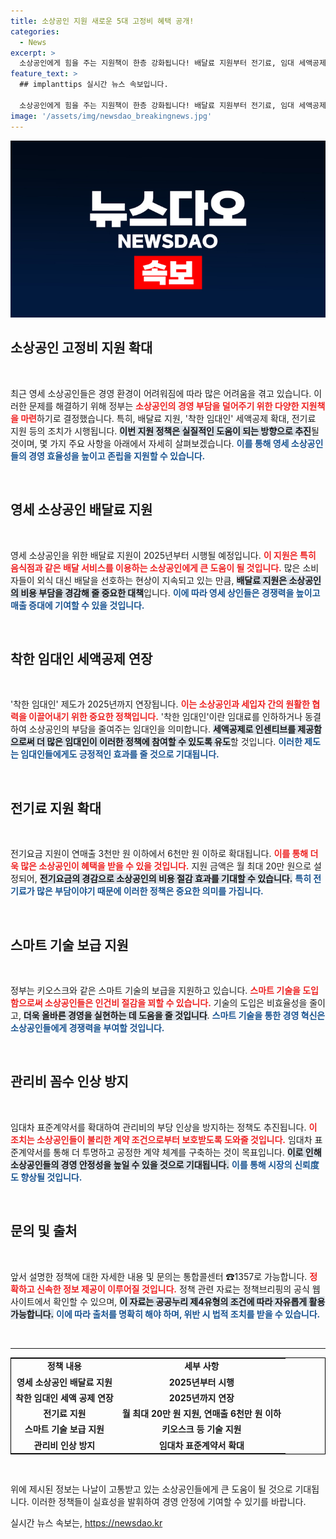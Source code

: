 ```yaml
---
title: 소상공인 지원 새로운 5대 고정비 혜택 공개!
categories:
  - News
excerpt: >
  소상공인에게 힘을 주는 지원책이 한층 강화됩니다! 배달료 지원부터 전기료, 임대 세액공제까지, 영세 자영업자들을 위한 촘촘한 정책이 마련되었습니다. 지금 더 알아보세요!
feature_text: >
  ## implanttips 실시간 뉴스 속보입니다.

  소상공인에게 힘을 주는 지원책이 한층 강화됩니다! 배달료 지원부터 전기료, 임대 세액공제까지, 영세 자영업자들을 위한 촘촘한 정책이 마련되었습니다. 지금 더 알아보세요!
image: '/assets/img/newsdao_breakingnews.jpg'
---
```


<p><img src="/assets/img/newsdao_breakingnews.jpg" alt="implanttips 속보" /></p>

<h2 data-ke-size="size26">소상공인 고정비 지원 확대</h2>

<p data-ke-size="size16">&nbsp;</p>

<p>최근 영세 소상공인들은 경영 환경이 어려워짐에 따라 많은 어려움을 겪고 있습니다. 이러한 문제를 해결하기 위해 정부는 <b><span style="color: #ee2323;">소상공인의 경영 부담을 덜어주기 위한 다양한 지원책을 마련</span></b>하기로 결정했습니다. 특히, 배달료 지원, '착한 임대인' 세액공제 확대, 전기료 지원 등의 조치가 시행됩니다. <b><span style="background-color: #21538527;">이번 지원 정책은 실질적인 도움이 되는 방향으로 추진</span></b>될 것이며, 몇 가지 주요 사항을 아래에서 자세히 살펴보겠습니다. <b><span style="color: #1a5490;">이를 통해 영세 소상공인들의 경영 효율성을 높이고 존립을 지원할 수 있습니다.</span></b></p>

<p data-ke-size="size16">&nbsp;</p>

<h2 data-ke-size="size26">영세 소상공인 배달료 지원</h2>

<p data-ke-size="size16">&nbsp;</p>

<p>영세 소상공인을 위한 배달료 지원이 2025년부터 시행될 예정입니다. <b><span style="color: #ee2323;">이 지원은 특히 음식점과 같은 배달 서비스를 이용하는 소상공인에게 큰 도움이 될 것입니다.</span></b> 많은 소비자들이 외식 대신 배달을 선호하는 현상이 지속되고 있는 만큼, <b><span style="background-color: #21538527;">배달료 지원은 소상공인의 비용 부담을 경감해 줄 중요한 대책</span></b>입니다. <b><span style="color: #1a5490;">이에 따라 영세 상인들은 경쟁력을 높이고 매출 증대에 기여할 수 있을 것입니다.</span></b></p>

<p data-ke-size="size16">&nbsp;</p>

<h2 data-ke-size="size26">착한 임대인 세액공제 연장</h2>

<p data-ke-size="size16">&nbsp;</p>

<p>'착한 임대인' 제도가 2025년까지 연장됩니다. <b><span style="color: #ee2323;">이는 소상공인과 세입자 간의 원활한 협력을 이끌어내기 위한 중요한 정책입니다.</span></b> '착한 임대인'이란 임대료를 인하하거나 동결하여 소상공인의 부담을 줄여주는 임대인을 의미합니다. <b><span style="background-color: #21538527;">세액공제로 인센티브를 제공함으로써 더 많은 임대인이 이러한 정책에 참여할 수 있도록 유도</span></b>할 것입니다. <b><span style="color: #1a5490;">이러한 제도는 임대인들에게도 긍정적인 효과를 줄 것으로 기대됩니다.</span></b></p>

<p data-ke-size="size16">&nbsp;</p>

<h2 data-ke-size="size26">전기료 지원 확대</h2>

<p data-ke-size="size16">&nbsp;</p>

<p>전기요금 지원이 연매출 3천만 원 이하에서 6천만 원 이하로 확대됩니다. <b><span style="color: #ee2323;">이를 통해 더욱 많은 소상공인이 혜택을 받을 수 있을 것입니다.</span></b> 지원 금액은 월 최대 20만 원으로 설정되어, <b><span style="background-color: #21538527;">전기요금의 경감으로 소상공인의 비용 절감 효과를 기대할 수 있습니다.</span></b> <b><span style="color: #1a5490;">특히 전기료가 많은 부담이야기 때문에 이러한 정책은 중요한 의미를 가집니다.</span></b></p>

<p data-ke-size="size16">&nbsp;</p>

<h2 data-ke-size="size26">스마트 기술 보급 지원</h2>

<p data-ke-size="size16">&nbsp;</p>

<p>정부는 키오스크와 같은 스마트 기술의 보급을 지원하고 있습니다. <b><span style="color: #ee2323;">스마트 기술을 도입함으로써 소상공인들은 인건비 절감을 꾀할 수 있습니다.</span></b> 기술의 도입은 비효율성을 줄이고, <b><span style="background-color: #21538527;">더욱 올바른 경영을 실현하는 데 도움을 줄 것입니다</span></b>. <b><span style="color: #1a5490;">스마트 기술을 통한 경영 혁신은 소상공인들에게 경쟁력을 부여할 것입니다.</span></b></p>

<p data-ke-size="size16">&nbsp;</p>

<h2 data-ke-size="size26">관리비 꼼수 인상 방지</h2>

<p data-ke-size="size16">&nbsp;</p>

<p>임대차 표준계약서를 확대하여 관리비의 부당 인상을 방지하는 정책도 추진됩니다. <b><span style="color: #ee2323;">이 조치는 소상공인들이 불리한 계약 조건으로부터 보호받도록 도와줄 것입니다.</span></b> 임대차 표준계약서를 통해 더 투명하고 공정한 계약 체계를 구축하는 것이 목표입니다. <b><span style="background-color: #21538527;">이로 인해 소상공인들의 경영 안정성을 높일 수 있을 것으로 기대됩니다.</span></b> <b><span style="color: #1a5490;">이를 통해 시장의 신뢰度도 향상될 것입니다.</span></b></p>

<p data-ke-size="size16">&nbsp;</p>

<h2 data-ke-size="size26">문의 및 출처</h2>

<p data-ke-size="size16">&nbsp;</p>

<p>앞서 설명한 정책에 대한 자세한 내용 및 문의는 통합콜센터 ☎1357로 가능합니다. <b><span style="color: #ee2323;">정확하고 신속한 정보 제공이 이루어질 것입니다.</span></b> 정책 관련 자료는 정책브리핑의 공식 웹사이트에서 확인할 수 있으며, <b><span style="background-color: #21538527;">이 자료는 공공누리 제4유형의 조건에 따라 자유롭게 활용 가능합니다.</span></b> <b><span style="color: #1a5490;">이에 따라 출처를 명확히 해야 하며, 위반 시 법적 조치를 받을 수 있습니다.</span></b></p>

<p data-ke-size="size16">&nbsp;</p>

<hr/>

<table style="width: 100%; border: 1px solid #000;">
<tr>
<td style="text-align: center; height: 20px;"><b>정책 내용</b></td>
<td style="text-align: center; height: 20px;"><b>세부 사항</b></td>
</tr>
<tr>
<td style="text-align: center; height: 20px;"><b>영세 소상공인 배달료 지원</b></td>
<td style="text-align: center; height: 20px;"><b>2025년부터 시행</b></td>
</tr>
<tr>
<td style="text-align: center; height: 20px;"><b>착한 임대인 세액 공제 연장</b></td>
<td style="text-align: center; height: 20px;"><b>2025년까지 연장</b></td>
</tr>
<tr>
<td style="text-align: center; height: 20px;"><b>전기료 지원</b></td>
<td style="text-align: center; height: 20px;"><b>월 최대 20만 원 지원, 연매출 6천만 원 이하</b></td>
</tr>
<tr>
<td style="text-align: center; height: 20px;"><b>스마트 기술 보급 지원</b></td>
<td style="text-align: center; height: 20px;"><b>키오스크 등 기술 지원</b></td>
</tr>
<tr>
<td style="text-align: center; height: 20px;"><b>관리비 인상 방지</b></td>
<td style="text-align: center; height: 20px;"><b>임대차 표준계약서 확대</b></td>
</tr>
</table>

<p data-ke-size="size16">&nbsp;</p>

<p>위에 제시된 정보는 나날이 고통받고 있는 소상공인들에게 큰 도움이 될 것으로 기대됩니다. 이러한 정책들이 실효성을 발휘하여 경영 안정에 기여할 수 있기를 바랍니다.</p>
실시간 뉴스 속보는, <a href="https://newsdao.kr" rel="dofollow">https://newsdao.kr</a>


